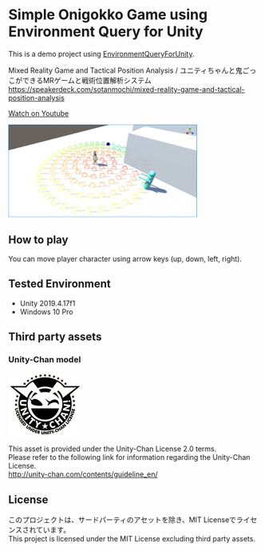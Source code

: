 # Simple Onigokko Game using Environment Query for Unity

This is a demo project using [EnvironmentQueryForUnity](https://github.com/sotanmochi/EnvironmentQueryForUnity).

Mixed Reality Game and Tactical Position Analysis / ユニティちゃんと鬼ごっこができるMRゲームと戦術位置解析システム  
https://speakerdeck.com/sotanmochi/mixed-reality-game-and-tactical-position-analysis

[Watch on Youtube](https://youtu.be/AHhcX-tlYNw)

<img src="SimpleOnigokkoGameUsingEnvQuery.png" width="75%">

## How to play
You can move player character using arrow keys (up, down, left, right).

## Tested Environment
- Unity 2019.4.17f1
- Windows 10 Pro

## Third party assets
### Unity-Chan model
<img src="UCL2.0_Light_Frame.png">

This asset is provided under the Unity-Chan License 2.0 terms.  
Please refer to the following link for information regarding the Unity-Chan License.  
http://unity-chan.com/contents/guideline_en/

## License
このプロジェクトは、サードパーティのアセットを除き、MIT Licenseでライセンスされています。  
This project is licensed under the MIT License excluding third party assets.